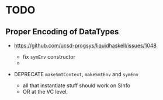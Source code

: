 # TODO

## Proper Encoding of DataTypes

* https://github.com/ucsd-progsys/liquidhaskell/issues/1048

  - fix `symEnv` constructor
  - 

* DEPRECATE `makeSmtContext`, `makeSmtEnv` and `symEnv`
  - all that instantiate stuff should work on SInfo
  - OR at the VC level.
